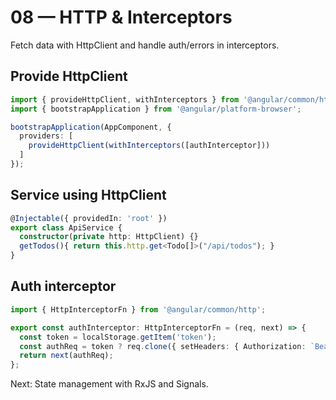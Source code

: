 # 08 — HTTP & Interceptors

Fetch data with HttpClient and handle auth/errors in interceptors.

## Provide HttpClient
```ts
import { provideHttpClient, withInterceptors } from '@angular/common/http';
import { bootstrapApplication } from '@angular/platform-browser';

bootstrapApplication(AppComponent, {
  providers: [
    provideHttpClient(withInterceptors([authInterceptor]))
  ]
});
```

## Service using HttpClient
```ts
@Injectable({ providedIn: 'root' })
export class ApiService {
  constructor(private http: HttpClient) {}
  getTodos(){ return this.http.get<Todo[]>("/api/todos"); }
}
```

## Auth interceptor
```ts
import { HttpInterceptorFn } from '@angular/common/http';

export const authInterceptor: HttpInterceptorFn = (req, next) => {
  const token = localStorage.getItem('token');
  const authReq = token ? req.clone({ setHeaders: { Authorization: `Bearer ${token}` }}) : req;
  return next(authReq);
};
```

Next: State management with RxJS and Signals.
